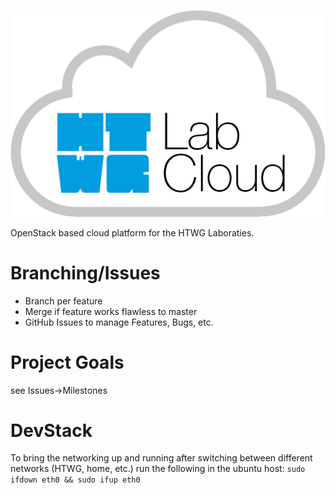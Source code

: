 ![HTWG Lab Cloud](resources/logo.png?raw=true)

OpenStack based cloud platform for the HTWG Laboraties.

# Branching/Issues

- Branch per feature
- Merge if feature works flawless to master
- GitHub Issues to manage Features, Bugs, etc.

# Project Goals

see Issues->Milestones

# DevStack

To bring the networking up and running after switching between different networks (HTWG, home, etc.) run the following in the ubuntu host: `sudo ifdown eth0 && sudo ifup eth0` 
